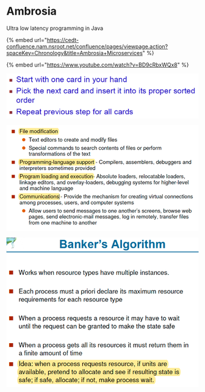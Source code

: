 # Ambrosia

Ultra low latency programming in Java 

{% embed url="https://cedt-confluence.nam.nsroot.net/confluence/pages/viewpage.action?spaceKey=Chronology&title=Ambrosia+Microservices" %}

{% embed url="https://www.youtube.com/watch?v=BD9cRbxWQx8" %}





![](../.gitbook/assets/image%20%2899%29.png)

![](../.gitbook/assets/image%20%28161%29.png)

![](../.gitbook/assets/image%20%28148%29.png)



